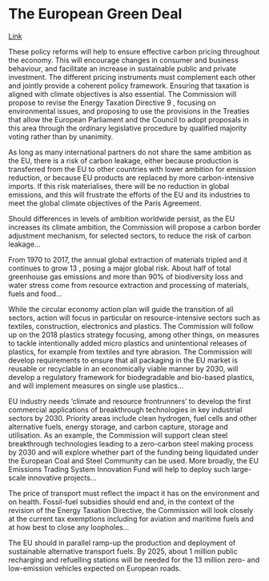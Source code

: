 # The European Green Deal

[Link](https://eur-lex.europa.eu/legal-content/EN/TXT/?qid=1576150542719&uri=COM%3A2019%3A640%3AFIN)

These policy reforms will help to ensure effective carbon pricing
throughout the economy. This will encourage changes in consumer and
business behaviour, and facilitate an increase in sustainable public
and private investment. The different pricing instruments must
complement each other and jointly provide a coherent policy
framework. Ensuring that taxation is aligned with climate objectives
is also essential. The Commission will propose to revise the Energy
Taxation Directive 9 , focusing on environmental issues, and proposing
to use the provisions in the Treaties that allow the European
Parliament and the Council to adopt proposals in this area through the
ordinary legislative procedure by qualified majority voting rather
than by unanimity.

As long as many international partners do not share the same ambition
as the EU, there is a risk of carbon leakage, either because
production is transferred from the EU to other countries with lower
ambition for emission reduction, or because EU products are replaced
by more carbon-intensive imports. If this risk materialises, there
will be no reduction in global emissions, and this will frustrate the
efforts of the EU and its industries to meet the global climate
objectives of the Paris Agreement.

Should differences in levels of ambition worldwide persist, as the EU
increases its climate ambition, the Commission will propose a carbon
border adjustment mechanism, for selected sectors, to reduce the risk
of carbon leakage...

From 1970 to 2017, the annual global extraction of materials tripled
and it continues to grow 13 , posing a major global risk. About half
of total greenhouse gas emissions and more than 90% of biodiversity
loss and water stress come from resource extraction and processing of
materials, fuels and food...

While the circular economy action plan will guide the transition of
all sectors, action will focus in particular on resource-intensive
sectors such as textiles, construction, electronics and plastics. The
Commission will follow up on the 2018 plastics strategy focusing,
among other things, on measures to tackle intentionally added micro
plastics and unintentional releases of plastics, for example from
textiles and tyre abrasion. The Commission will develop requirements
to ensure that all packaging in the EU market is reusable or
recyclable in an economically viable manner by 2030, will develop a
regulatory framework for biodegradable and bio-based plastics, and
will implement measures on single use plastics...

EU industry needs ‘climate and resource frontrunners’ to develop the
first commercial applications of breakthrough technologies in key
industrial sectors by 2030. Priority areas include clean hydrogen,
fuel cells and other alternative fuels, energy storage, and carbon
capture, storage and utilisation. As an example, the Commission will
support clean steel breakthrough technologies leading to a zero-carbon
steel making process by 2030 and will explore whether part of the
funding being liquidated under the European Coal and Steel Community
can be used. More broadly, the EU Emissions Trading System Innovation
Fund will help to deploy such large-scale innovative projects...

The price of transport must reflect the impact it has on the
environment and on health. Fossil-fuel subsidies should end and, in
the context of the revision of the Energy Taxation Directive, the
Commission will look closely at the current tax exemptions including
for aviation and maritime fuels and at how best to close any
loopholes...

The EU should in parallel ramp-up the production and deployment of
sustainable alternative transport fuels. By 2025, about 1 million
public recharging and refuelling stations will be needed for the 13
million zero- and low-emission vehicles expected on European roads.
